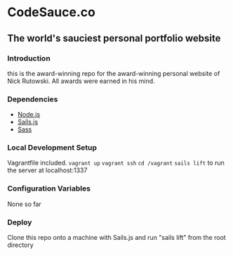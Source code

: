 # CodeSauce.co
## The world's sauciest personal portfolio website

### Introduction
this is the award-winning repo for the award-winning personal website of Nick Rutowski. All awards were earned in his mind.

### Dependencies

* [Node.js](http://nodejs.org/)
* [Sails.js](http://sailsjs.org/#/)
* [Sass](http://sass-lang.com/)

### Local Development Setup

Vagrantfile included. 
`vagrant up` 
`vagrant ssh`
`cd /vagrant`
`sails lift`
to run the server at localhost:1337

### Configuration Variables

None so far

### Deploy

Clone this repo onto a machine with Sails.js and run "sails lift" from the root directory
